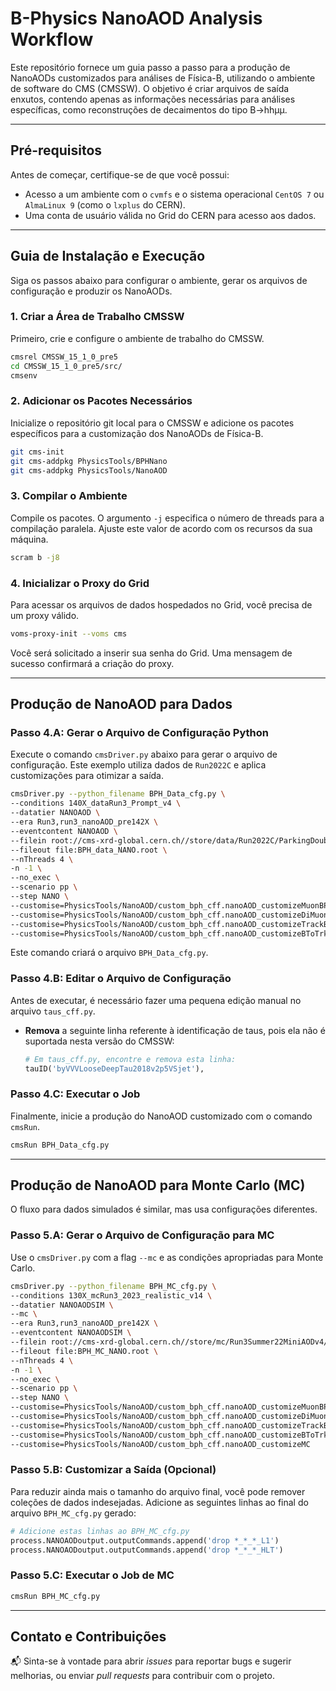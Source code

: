 # B-Physics NanoAOD Analysis Workflow

Este repositório fornece um guia passo a passo para a produção de NanoAODs customizados para análises de Física-B, utilizando o ambiente de software do CMS (CMSSW). O objetivo é criar arquivos de saída enxutos, contendo apenas as informações necessárias para análises específicas, como reconstruções de decaimentos do tipo B→hhμμ.

---

## Pré-requisitos

Antes de começar, certifique-se de que você possui:
* Acesso a um ambiente com o `cvmfs` e o sistema operacional `CentOS 7` ou `AlmaLinux 9` (como o `lxplus` do CERN).
* Uma conta de usuário válida no Grid do CERN para acesso aos dados.

---

## Guia de Instalação e Execução

Siga os passos abaixo para configurar o ambiente, gerar os arquivos de configuração e produzir os NanoAODs.

### 1. Criar a Área de Trabalho CMSSW

Primeiro, crie e configure o ambiente de trabalho do CMSSW.

```bash
cmsrel CMSSW_15_1_0_pre5
cd CMSSW_15_1_0_pre5/src/
cmsenv
```

### 2. Adicionar os Pacotes Necessários

Inicialize o repositório git local para o CMSSW e adicione os pacotes específicos para a customização dos NanoAODs de Física-B.

```bash
git cms-init
git cms-addpkg PhysicsTools/BPHNano
git cms-addpkg PhysicsTools/NanoAOD
```

### 3. Compilar o Ambiente

Compile os pacotes. O argumento `-j` especifica o número de threads para a compilação paralela. Ajuste este valor de acordo com os recursos da sua máquina.

```bash
scram b -j8
```

### 4. Inicializar o Proxy do Grid

Para acessar os arquivos de dados hospedados no Grid, você precisa de um proxy válido.

```bash
voms-proxy-init --voms cms
```
Você será solicitado a inserir sua senha do Grid. Uma mensagem de sucesso confirmará a criação do proxy.

---

## Produção de NanoAOD para Dados

### Passo 4.A: Gerar o Arquivo de Configuração Python

Execute o comando `cmsDriver.py` abaixo para gerar o arquivo de configuração. Este exemplo utiliza dados de `Run2022C` e aplica customizações para otimizar a saída.

```bash
cmsDriver.py --python_filename BPH_Data_cfg.py \
--conditions 140X_dataRun3_Prompt_v4 \
--datatier NANOAOD \
--era Run3,run3_nanoAOD_pre142X \
--eventcontent NANOAOD \
--filein root://cms-xrd-global.cern.ch//store/data/Run2022C/ParkingDoubleMuonLowMass0/MINIAOD/PromptReco-v1/000/355/872/00000/fc32f8ac-8ba1-498d-96b2-1925a4c825fa.root \
--fileout file:BPH_data_NANO.root \
--nThreads 4 \
-n -1 \
--no_exec \
--scenario pp \
--step NANO \
--customise=PhysicsTools/NanoAOD/custom_bph_cff.nanoAOD_customizeMuonBPH \
--customise=PhysicsTools/NanoAOD/custom_bph_cff.nanoAOD_customizeDiMuonBPH \
--customise=PhysicsTools/NanoAOD/custom_bph_cff.nanoAOD_customizeTrackBPH \
--customise=PhysicsTools/NanoAOD/custom_bph_cff.nanoAOD_customizeBToTrkTrkLL
```
Este comando criará o arquivo `BPH_Data_cfg.py`.

### Passo 4.B: Editar o Arquivo de Configuração

Antes de executar, é necessário fazer uma pequena edição manual no arquivo `taus_cff.py`.

* **Remova** a seguinte linha referente à identificação de taus, pois ela não é suportada nesta versão do CMSSW:

    ```python
    # Em taus_cff.py, encontre e remova esta linha:
    tauID('byVVVLooseDeepTau2018v2p5VSjet'),
    ```

### Passo 4.C: Executar o Job

Finalmente, inicie a produção do NanoAOD customizado com o comando `cmsRun`.

```bash
cmsRun BPH_Data_cfg.py
```

---

## Produção de NanoAOD para Monte Carlo (MC)

O fluxo para dados simulados é similar, mas usa configurações diferentes.

### Passo 5.A: Gerar o Arquivo de Configuração para MC

Use o `cmsDriver.py` com a flag `--mc` e as condições apropriadas para Monte Carlo.

```bash
cmsDriver.py --python_filename BPH_MC_cfg.py \
--conditions 130X_mcRun3_2023_realistic_v14 \
--datatier NANOAODSIM \
--mc \
--era Run3,run3_nanoAOD_pre142X \
--eventcontent NANOAODSIM \
--filein root://cms-xrd-global.cern.ch//store/mc/Run3Summer22MiniAODv4/BdToKstarMuMu_KplusPiminusFilter_SoftQCDnonD_TuneCP5_13p6TeV_pythia8-evtgen/MINIAODSIM/rndm_130X_mcRun3_2022_realistic_v5-v2/2530000/dd5a0141-ae5d-4e5d-b230-a3b40d55434e.root \
--fileout file:BPH_MC_NANO.root \
--nThreads 4 \
-n -1 \
--no_exec \
--scenario pp \
--step NANO \
--customise=PhysicsTools/NanoAOD/custom_bph_cff.nanoAOD_customizeMuonBPH \
--customise=PhysicsTools/NanoAOD/custom_bph_cff.nanoAOD_customizeDiMuonBPH \
--customise=PhysicsTools/NanoAOD/custom_bph_cff.nanoAOD_customizeTrackBPH \
--customise=PhysicsTools/NanoAOD/custom_bph_cff.nanoAOD_customizeBToTrkTrkLL \
--customise=PhysicsTools/NanoAOD/custom_bph_cff.nanoAOD_customizeMC
```

### Passo 5.B: Customizar a Saída (Opcional)

Para reduzir ainda mais o tamanho do arquivo final, você pode remover coleções de dados indesejadas. Adicione as seguintes linhas ao final do arquivo `BPH_MC_cfg.py` gerado:

```python
# Adicione estas linhas ao BPH_MC_cfg.py
process.NANOAODoutput.outputCommands.append('drop *_*_*_L1')
process.NANOAODoutput.outputCommands.append('drop *_*_*_HLT')
```

### Passo 5.C: Executar o Job de MC

```bash
cmsRun BPH_MC_cfg.py
```

---

## Contato e Contribuições

📬 Sinta-se à vontade para abrir *issues* para reportar bugs e sugerir melhorias, ou enviar *pull requests* para contribuir com o projeto.
